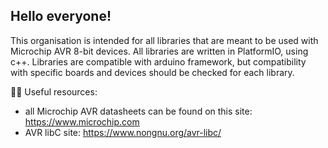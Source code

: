 ## Hello everyone!


This organisation is intended for all libraries that are meant to be used with Microchip AVR 8-bit devices.
All libraries are written in PlatformIO, using c++. Libraries are compatible with arduino framework,
but compatibility with specific boards and devices should be checked for each library.

👩‍💻 Useful resources:
- all Microchip AVR datasheets can be found on this site: https://www.microchip.com
- AVR libC site: https://www.nongnu.org/avr-libc/

